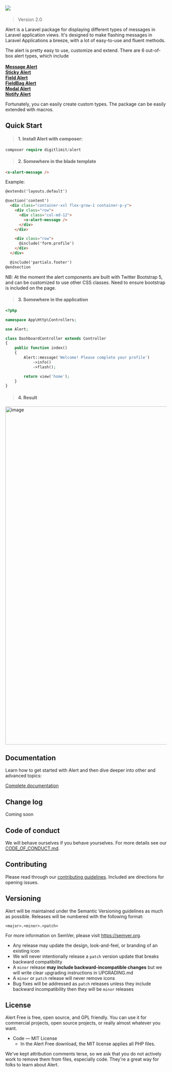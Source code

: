 <h1>
   <img src="https://github.com/digitlimit/alert/assets/2041419/131bac3e-5406-4939-be5d-439945ff6a28">
</h1>

> Version 2.0

Alert is a Laravel package for displaying different types of messages in Laravel application views. It's designed to make flashing messages in Laravel Applications a breeze, with a lot of easy-to-use and fluent methods.

The alert is pretty easy to use, customize and extend. There are 6 out-of-box alert types, which include<br><br>
[**Message Alert**](https://github.com/digitlimit/alert/wiki#message-alert)<br>
[**Sticky Alert**](https://github.com/digitlimit/alert/wiki#sticky-alert)<br>
[**Field Alert**](https://github.com/digitlimit/alert/wiki#field-alert)<br>
[**FieldBag Alert**](https://github.com/digitlimit/alert/wiki#fieldbag-alert)<br>
[**Modal Alert**](https://github.com/digitlimit/alert/wiki#modal-alert)<br>
[**Notify Alert**](https://github.com/digitlimit/alert/wiki#notify-alert)<br>

Fortunately, you can easily create custom types. The package can be easily extended with macros.

## Quick Start

> #### 1. Install Alert with composer:

```php
composer require digitlimit/alert
```

> #### 2. Somewhere in the blade template

```html
<x-alert-message />
```

Example:

```html
@extends('layouts.default')

@section('content')
  <div class="container-xxl flex-grow-1 container-p-y">
    <div class="row">
      <div class="col-md-12">
        <x-alert-message />
      </div>
    </div>

    <div class="row">
      @include('form.profile')
    </div>        
  </div>

  @include('partials.footer')
@endsection
```

NB: At the moment the alert components are built with Twitter Bootstrap 5, and can be customized to use other CSS classes.
Need to ensure bootstrap is included on the page.

> #### 3. Somewhere in the application

```php
<?php

namespace App\Http\Controllers;

use Alert;

class DashboardController extends Controller
{
    public function index()
    {
        Alert::message('Welcome! Please complete your profile')
            ->info()
            ->flash();

        return view('home');
    }
}
```

> #### 4. Result

<img width="1052" alt="image" src="https://github.com/digitlimit/alert/assets/2041419/5cd28524-d78c-413a-a425-a92be1796e18">


## Documentation

Learn how to get started with Alert and then dive deeper into other and advanced topics:

[Complete documentation](https://github.com/digitlimit/alert/wiki)

## Change log

Coming soon

## Code of conduct

We will behave ourselves if you behave yourselves. For more details see our
[CODE_OF_CONDUCT.md](./CODE_OF_CONDUCT.md).

## Contributing

Please read through our [contributing guidelines](./CONTRIBUTING.md).  Included
are directions for opening issues.

## Versioning

Alert will be maintained under the Semantic Versioning guidelines as much as possible. Releases will be numbered
with the following format:

`<major>.<minor>.<patch>`

For more information on SemVer, please visit https://semver.org.

* Any release may update the design, look-and-feel, or branding of an existing
  icon
* We will never intentionally release a `patch` version update that breaks
  backward compatibility
* A `minor` release **may include backward-incompatible changes** but we will
  write clear upgrading instructions in UPGRADING.md
* A `minor` or `patch` release will never remove icons
* Bug fixes will be addressed as `patch` releases unless they include backward
  incompatibility then they will be `minor` releases

## License

Alert Free is free, open source, and GPL friendly. You can use it for
commercial projects, open source projects, or really almost whatever you want.

- Code — MIT License
  - In the Alert Free download, the MIT license applies all PHP files.

We've kept attribution comments terse, so we ask that you do not actively work
to remove them from files, especially code. They're a great way for folks to
learn about Alert.

